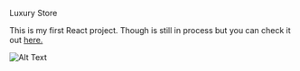 Luxury Store

This is my first React project. Though is still in process but you can check it out <a href="https://eugenia-villegas.github.io/luxury-bookstore">here.</a>

![Alt Text](https://j.gifs.com/Dqrpv6.gif)
